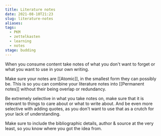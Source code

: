 ```yaml
---
title: Literature notes
date: 2021-08-10T21:23
slug: literature-notes
aliases:
tags:
  - PKM
  - zettelkasten
  - learning
  - notes
stage: budding
---
```


When you consume content take notes of what you don't want to forget or what you want to use in your own writing.

Make sure your notes are [[Atomic]], in the smallest form they can possibly be. This is so you can combine your literature notes into [[Permanent notes]] without their being overlap or redundancy.

Be extremely selective in what you take notes on, make sure that it is relevant to things to care about or what to write about. And be even more selective with adding quotes, as you don't want to use that as a crutch for your lack of understanding.

Make sure to include the bibliographic details, author & source at the very least, so you know where you got the idea from.
